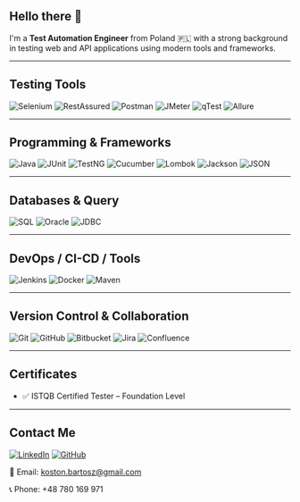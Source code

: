 ## Hello there 👋

I'm a **Test Automation Engineer** from Poland 🇵🇱 with a strong background in testing web and API applications using modern tools and frameworks.

---

## Testing Tools

![Selenium](https://img.shields.io/badge/Selenium-43B02A?style=for-the-badge&logo=selenium&logoColor=white)
![RestAssured](https://img.shields.io/badge/RestAssured-6DB33F?style=for-the-badge&logo=java&logoColor=white)
![Postman](https://img.shields.io/badge/Postman-FF6C37?style=for-the-badge&logo=postman&logoColor=white)
![JMeter](https://img.shields.io/badge/JMeter-D22128?style=for-the-badge&logo=apachejmeter&logoColor=white)
![qTest](https://img.shields.io/badge/qTest-0052CC?style=for-the-badge&logo=testcafe&logoColor=white)
![Allure](https://img.shields.io/badge/Allure-ef476f?style=for-the-badge&logo=allure&logoColor=white)

---

## Programming & Frameworks

![Java](https://img.shields.io/badge/Java-007396?style=for-the-badge&logo=java&logoColor=white)
![JUnit](https://img.shields.io/badge/JUnit-25A162?style=for-the-badge&logo=java&logoColor=white)
![TestNG](https://img.shields.io/badge/TestNG-f0ad4e?style=for-the-badge&logo=java&logoColor=white)
![Cucumber](https://img.shields.io/badge/Cucumber-23D96C?style=for-the-badge&logo=cucumber&logoColor=white)
![Lombok](https://img.shields.io/badge/Lombok-ED1C24?style=for-the-badge&logo=java&logoColor=white)
![Jackson](https://img.shields.io/badge/Jackson-FFB300?style=for-the-badge&logo=json&logoColor=white)
![JSON](https://img.shields.io/badge/JSON-5E5C5C?style=for-the-badge&logo=json&logoColor=white)

---

## Databases & Query

![SQL](https://img.shields.io/badge/SQL-003B57?style=for-the-badge&logo=postgresql&logoColor=white)
![Oracle](https://img.shields.io/badge/OracleDB-F80000?style=for-the-badge&logo=oracle&logoColor=white)
![JDBC](https://img.shields.io/badge/JDBC-336791?style=for-the-badge&logo=java&logoColor=white)

---

## DevOps / CI-CD / Tools

![Jenkins](https://img.shields.io/badge/Jenkins-D24939?style=for-the-badge&logo=jenkins&logoColor=white)
![Docker](https://img.shields.io/badge/Docker-2496ED?style=for-the-badge&logo=docker&logoColor=white)
![Maven](https://img.shields.io/badge/Maven-C71A36?style=for-the-badge&logo=apachemaven&logoColor=white)

---

## Version Control & Collaboration

![Git](https://img.shields.io/badge/Git-F05032?style=for-the-badge&logo=git&logoColor=white)
![GitHub](https://img.shields.io/badge/GitHub-181717?style=for-the-badge&logo=github&logoColor=white)
![Bitbucket](https://img.shields.io/badge/Bitbucket-0052CC?style=for-the-badge&logo=bitbucket&logoColor=white)
![Jira](https://img.shields.io/badge/Jira-0052CC?style=for-the-badge&logo=jira&logoColor=white)
![Confluence](https://img.shields.io/badge/Confluence-172B4D?style=for-the-badge&logo=confluence&logoColor=white)

---

## Certificates

- ✅ ISTQB Certified Tester – Foundation Level

---

## Contact Me

[![LinkedIn](https://img.shields.io/badge/LinkedIn-0A66C2?style=for-the-badge&logo=linkedin&logoColor=white)](https://www.linkedin.com/in/bartosz-kosto%C5%84-51b8a818a/)
[![GitHub](https://img.shields.io/badge/GitHub-181717?style=for-the-badge&logo=github&logoColor=white)](https://github.com/BarneyBoston)

📧 Email: koston.bartosz@gmail.com  

📞 Phone: +48 780 169 971
